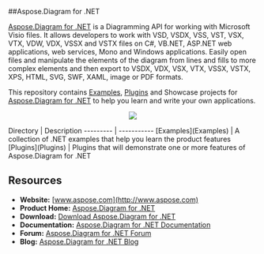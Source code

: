 ##Aspose.Diagram for .NET

[Aspose.Diagram for .NET](http://www.aspose.com/products/diagram/net) is a Diagramming API for working with Microsoft Visio files. It allows developers to work with VSD, VSDX, VSS, VST, VSX, VTX, VDW, VDX, VSSX and VSTX files on C#, VB.NET, ASP.NET web applications, web services, Mono and Windows applications. Easily open files and manipulate the elements of the diagram from lines and fills to more complex elements and then export to VSDX, VDX, VSX, VTX, VSSX, VSTX, XPS, HTML, SVG, SWF, XAML, image or PDF formats.

This repository contains [Examples](Examples), [Plugins](Plugins) and Showcase projects for [Aspose.Diagram for .NET](http://www.aspose.com/products/diagram/net) to help you learn and write your own applications.

<p align="center">
  <a title="Download Examples ZIP" href="https://github.com/aspose-diagram/Aspose.Diagram-for-.NET/archive/master.zip">
	<img src="https://raw.github.com/AsposeExamples/java-examples-dashboard/master/images/downloadZip-Button-Large.png" />
  </a>
</p>
Directory | Description
--------- | -----------
[Examples](Examples)  | A collection of .NET examples that help you learn the product features
[Plugins](Plugins)  | Plugins that will demonstrate one or more features of Aspose.Diagram for .NET

## Resources

+ **Website:** [www.aspose.com](http://www.aspose.com)
+ **Product Home:** [Aspose.Diagram for .NET](http://www.aspose.com/products/diagram/net)
+ **Download:** [Download Aspose.Diagram for .NET](http://www.aspose.com/downloads/diagram/net)
+ **Documentation:** [Aspose.Diagram for .NET Documentation](http://www.aspose.com/docs/display/diagramnet/Home)
+ **Forum:** [Aspose.Diagram for .NET Forum](http://www.aspose.com/community/forums/aspose.diagram-product-family/489/showforum.aspx)
+ **Blog:** [Aspose.Diagram for .NET Blog](http://www.aspose.com/blogs/aspose-products/aspose-diagram-product-family.html)
